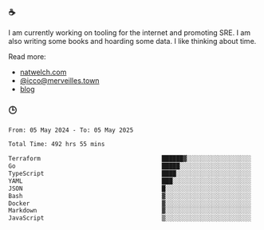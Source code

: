 ### ☕

I am currently working on tooling for the internet and promoting SRE. I am also writing some books and hoarding some data. I like thinking about time. 

Read more:

 - [natwelch.com](https://natwelch.com)
 - [@icco@merveilles.town](https://merveilles.town/@icco)
 - [blog](https://writing.natwelch.com)

### 🕒

<!--START_SECTION:waka-->

```txt
From: 05 May 2024 - To: 05 May 2025

Total Time: 492 hrs 55 mins

Terraform                                  ██████▓░░░░░░░░░░░░░░░░░░   26.02 %
Go                                         █████░░░░░░░░░░░░░░░░░░░░   20.27 %
TypeScript                                 ████░░░░░░░░░░░░░░░░░░░░░   16.57 %
YAML                                       ███░░░░░░░░░░░░░░░░░░░░░░   11.90 %
JSON                                       █░░░░░░░░░░░░░░░░░░░░░░░░   04.21 %
Bash                                       ▓░░░░░░░░░░░░░░░░░░░░░░░░   03.08 %
Docker                                     ▓░░░░░░░░░░░░░░░░░░░░░░░░   02.86 %
Markdown                                   ▓░░░░░░░░░░░░░░░░░░░░░░░░   02.53 %
JavaScript                                 ▒░░░░░░░░░░░░░░░░░░░░░░░░   01.82 %
```

<!--END_SECTION:waka-->
